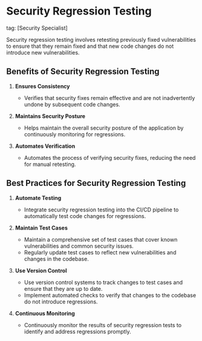 # Security Regression Testing
tag: [Security Specialist]

Security regression testing involves retesting previously fixed vulnerabilities to ensure that they remain fixed and that new code changes do not introduce new vulnerabilities.

## Benefits of Security Regression Testing

1. **Ensures Consistency**
   - Verifies that security fixes remain effective and are not inadvertently undone by subsequent code changes.

2. **Maintains Security Posture**
   - Helps maintain the overall security posture of the application by continuously monitoring for regressions.

3. **Automates Verification**
   - Automates the process of verifying security fixes, reducing the need for manual retesting.

## Best Practices for Security Regression Testing

1. **Automate Testing**
   - Integrate security regression testing into the CI/CD pipeline to automatically test code changes for regressions.

2. **Maintain Test Cases**
   - Maintain a comprehensive set of test cases that cover known vulnerabilities and common security issues.
   - Regularly update test cases to reflect new vulnerabilities and changes in the codebase.

3. **Use Version Control**
   - Use version control systems to track changes to test cases and ensure that they are up to date.
   - Implement automated checks to verify that changes to the codebase do not introduce regressions.

4. **Continuous Monitoring**
   - Continuously monitor the results of security regression tests to identify and address regressions promptly.
